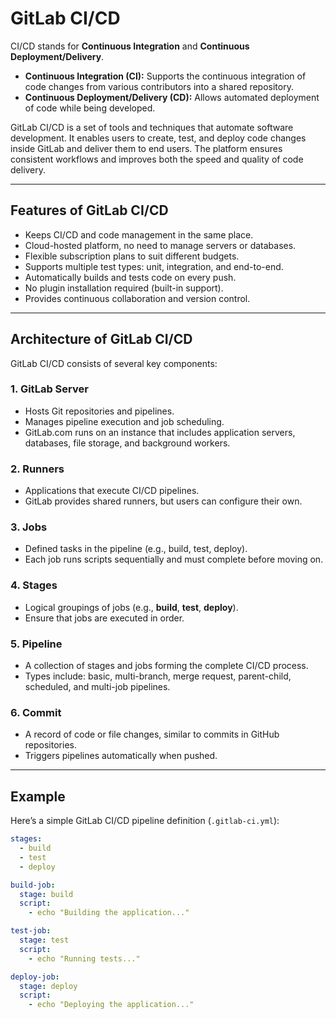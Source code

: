 # GitLab CI/CD

CI/CD stands for **Continuous Integration** and **Continuous Deployment/Delivery**.

- **Continuous Integration (CI):** Supports the continuous integration of code changes from various contributors into a shared repository.  
- **Continuous Deployment/Delivery (CD):** Allows automated deployment of code while being developed.

GitLab CI/CD is a set of tools and techniques that automate software development. It enables users to create, test, and deploy code changes inside GitLab and deliver them to end users. The platform ensures consistent workflows and improves both the speed and quality of code delivery.

---

## Features of GitLab CI/CD

- Keeps CI/CD and code management in the same place.
- Cloud-hosted platform, no need to manage servers or databases.
- Flexible subscription plans to suit different budgets.
- Supports multiple test types: unit, integration, and end-to-end.
- Automatically builds and tests code on every push.
- No plugin installation required (built-in support).
- Provides continuous collaboration and version control.

---

## Architecture of GitLab CI/CD

GitLab CI/CD consists of several key components:

### 1. GitLab Server
- Hosts Git repositories and pipelines.  
- Manages pipeline execution and job scheduling.  
- GitLab.com runs on an instance that includes application servers, databases, file storage, and background workers.

### 2. Runners
- Applications that execute CI/CD pipelines.  
- GitLab provides shared runners, but users can configure their own.

### 3. Jobs
- Defined tasks in the pipeline (e.g., build, test, deploy).  
- Each job runs scripts sequentially and must complete before moving on.

### 4. Stages
- Logical groupings of jobs (e.g., **build**, **test**, **deploy**).  
- Ensure that jobs are executed in order.

### 5. Pipeline
- A collection of stages and jobs forming the complete CI/CD process.  
- Types include: basic, multi-branch, merge request, parent-child, scheduled, and multi-job pipelines.

### 6. Commit
- A record of code or file changes, similar to commits in GitHub repositories.  
- Triggers pipelines automatically when pushed.

---

## Example

Here’s a simple GitLab CI/CD pipeline definition (`.gitlab-ci.yml`):

```yaml
stages:
  - build
  - test
  - deploy

build-job:
  stage: build
  script:
    - echo "Building the application..."

test-job:
  stage: test
  script:
    - echo "Running tests..."

deploy-job:
  stage: deploy
  script:
    - echo "Deploying the application..."
